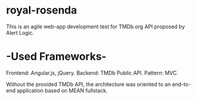 royal-rosenda
=============

This is an agile web-app development test for TMDb.org API proposed by Alert Logic.

-Used Frameworks-
=================
Frontend: Angular.js, jQuery.
Backend: TMDb Public API.
Pattern: MVC.

Without the provided TMDb API, the architecture was oriented to an end-to-end application based on MEAN fullstack.

